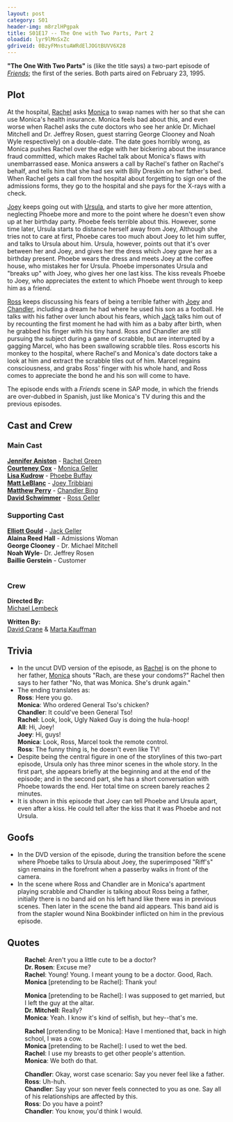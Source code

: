 ```yaml
---
layout: post 
category: S01 
header-img: m8rzlHPgpak 
title: S01E17 -- The One with Two Parts, Part 2 
oloadid: lyr9lMnSxZc 
gdriveid: 0BzyFMnstuAWRdElJOGtBUVV6X28
--- 
```

<!--more--> 
<b>"The One With Two Parts"</b> is (like the title says) a two-part episode of <i><a href="/wiki/Friends" title="Friends">Friends</a></i>; the first of the series. Both parts aired on February 23, 1995.
<h2><span class="mw-headline" id="Plot">Plot</span></h2>
<p>At the hospital, <a href="/wiki/Rachel" title="Rachel" class="mw-redirect">Rachel</a> asks <a href="/wiki/Monica" title="Monica" class="mw-redirect">Monica</a> to swap names with her so that she can use Monica's health insurance. Monica feels bad about this, and even worse when Rachel asks the cute doctors who see her ankle Dr. Michael Mitchell and Dr. Jeffrey Rosen, guest starring George Clooney and Noah Wyle respectively) on a double-date. The date goes horribly wrong, as Monica pushes Rachel over the edge with her bickering about the insurance fraud committed, which makes Rachel talk about Monica's flaws with unembarrassed ease. Monica answers a call by Rachel's father on Rachel's behalf, and tells him that she had sex with Billy Dreskin on her father's bed. When Rachel gets a call from the hospital about forgetting to sign one of the admissions forms, they go to the hospital and she pays for the X-rays with a check.
</p><p><a href="/wiki/Joey" title="Joey" class="mw-redirect">Joey</a> keeps going out with <a href="/wiki/Ursula" title="Ursula" class="mw-redirect">Ursula</a>, and starts to give her more attention, neglecting Phoebe more and more to the point where he doesn't even show up at her birthday party. Phoebe feels terrible about this. However, some time later, Ursula starts to distance herself away from Joey, Although she tries not to care at first, Phoebe cares too much about Joey to let him suffer, and talks to Ursula about him. Ursula, however, points out that it's over between her and Joey, and gives her the dress which Joey gave her as a birthday present. Phoebe wears the dress and meets Joey at the coffee house, who mistakes her for Ursula. Phoebe impersonates Ursula and "breaks up" with Joey, who gives her one last kiss. The kiss reveals Phoebe to Joey, who appreciates the extent to which Phoebe went through to keep him as a friend.
</p><p><a href="/wiki/Ross" title="Ross" class="mw-redirect">Ross</a> keeps discussing his fears of being a terrible father with <a href="/wiki/Joey" title="Joey" class="mw-redirect">Joey</a> and <a href="/wiki/Chandler" title="Chandler" class="mw-redirect">Chandler</a>, including a dream he had where he used his son as a football. He talks with his father over lunch about his fears, which <a href="/wiki/Jack_Geller" title="Jack Geller">Jack</a> talks him out of by recounting the first moment he had with him as a baby after birth, when he grabbed his finger with his tiny hand. Ross and Chandler are still pursuing the subject during a game of scrabble, but are interrupted by a gagging Marcel, who has been swallowing scrabble tiles. Ross escorts his monkey to the hospital, where Rachel's and Monica's date doctors take a look at him and extract the scrabble tiles out of him. Marcel regains consciousness, and grabs Ross' finger with his whole hand, and Ross comes to appreciate the bond he and his son will come to have.
</p><p>The episode ends with a <i>Friends</i> scene in SAP mode, in which the friends are over-dubbed in Spanish, just like Monica's TV during this and the previous episodes.
</p>
<h2><span class="mw-headline" id="Cast_and_Crew">Cast and Crew</span></h2>
<h3><span class="mw-headline" id="Main_Cast">Main Cast</span></h3>
<p><b><a href="/wiki/Jennifer_Aniston" title="Jennifer Aniston">Jennifer Aniston</a></b> - <a href="/wiki/Rachel_Green" title="Rachel Green">Rachel Green</a><br />
<b><a href="/wiki/Courteney_Cox" title="Courteney Cox">Courteney Cox</a></b> - <a href="/wiki/Monica_Geller" title="Monica Geller" class="mw-redirect">Monica Geller</a><br />
<b><a href="/wiki/Lisa_Kudrow" title="Lisa Kudrow">Lisa Kudrow</a></b> - <a href="/wiki/Phoebe_Buffay" title="Phoebe Buffay">Phoebe Buffay</a><br />
<b><a href="/wiki/Matt_LeBlanc" title="Matt LeBlanc">Matt LeBlanc</a></b> - <a href="/wiki/Joey_Tribbiani" title="Joey Tribbiani" class="mw-redirect">Joey Tribbiani</a><br />
<b><a href="/wiki/Matthew_Perry" title="Matthew Perry">Matthew Perry</a></b> - <a href="/wiki/Chandler_Bing" title="Chandler Bing">Chandler Bing</a><br />
<b><a href="/wiki/David_Schwimmer" title="David Schwimmer">David Schwimmer</a></b> - <a href="/wiki/Ross_Geller" title="Ross Geller">Ross Geller</a><br />
</p>
<h3><span class="mw-headline" id="Supporting_Cast">Supporting Cast</span></h3>
<p><b><a href="/wiki/Elliott_Gould" title="Elliott Gould">Elliott Gould</a></b> - <a href="/wiki/Jack_Geller" title="Jack Geller">Jack Geller</a><br />
<b>Alaina Reed Hall</b> - Admissions Woman<br />
<b>George Clooney</b> - Dr. Michael Mitchell<br />
<b>Noah Wyle</b>- Dr. Jeffrey Rosen<br />
<b>Baillie Gerstein</b> - Customer<br />
<br />
</p>
<h3><span class="mw-headline" id="Crew">Crew</span></h3>
<p><b>Directed By:</b><br /> 
<a href="/wiki/Michael_Lembeck" title="Michael Lembeck">Michael Lembeck</a><br />
</p><p><b>Written By:</b><br /> 
<a href="/wiki/David_Crane" title="David Crane">David Crane</a> &amp; <a href="/wiki/Marta_Kauffman" title="Marta Kauffman">Marta Kauffman</a><br />
</p>
<h2><span class="mw-headline" id="Trivia">Trivia</span></h2>
<ul><li>In the uncut DVD version of the episode, as <a href="/wiki/Rachel" title="Rachel" class="mw-redirect">Rachel</a> is on the phone to her father, <a href="/wiki/Monica" title="Monica" class="mw-redirect">Monica</a> shouts "Rach, are these your condoms?" Rachel then says to her father "No, that was Monica. She's drunk again."
</li><li>The ending translates as:<br /><b>Ross</b>: Here you go.<br /><b>Monica</b>: Who ordered General Tso's chicken?<br /><b>Chandler</b>: It could've been General Tso!<br /><b>Rachel</b>: Look, look, Ugly Naked Guy is doing the hula-hoop!<br /><b>All</b>: Hi, Joey!<br /><b>Joey</b>: Hi, guys!<br /><b>Monica</b>: Look,﻿ Ross, Marcel took the remote control.<br /><b>Ross</b>: The funny thing is, he doesn't even like TV!
</li><li>Despite being the central figure in one of the storylines of this two-part episode, Ursula only has three minor scenes in the whole story. In the first part, she appears briefly at the beginning and at the end of the episode; and in the second part, she has a short conversation with Phoebe towards the end. Her total time on screen barely reaches 2 minutes.
</li><li>It is shown in this episode that Joey can tell Phoebe and Ursula apart, even after a kiss. He could tell after the kiss that it was Phoebe and not Ursula.
</li></ul>
<h2><span class="mw-headline" id="Goofs"> Goofs </span></h2>
<ul><li> In the DVD version of the episode, during the transition before the scene where Phoebe talks to Ursula about Joey, the superimposed "Riff's" sign remains in the forefront when a passerby walks in front of the camera.
</li><li>In the scene where Ross and Chandler are in Monica's apartment playing scrabble and Chandler is talking about Ross being a father, initially there is no band aid on his left hand like there was in previous scenes. Then later in the scene the band aid appears. This band aid is from the stapler wound Nina Bookbinder inflicted on him in the previous episode.
</li></ul>
<h2><span class="mw-headline" id="Quotes">Quotes</span></h2>
<dl><dd><b>Rachel</b>: Aren't you a little cute to be a doctor?
</dd><dd><b>Dr. Rosen</b>: Excuse me?
</dd><dd><b>Rachel</b>: Young! Young. I meant young to be a doctor. Good, Rach.
</dd><dd><b>Monica</b> [pretending to be Rachel]: Thank you!
</dd></dl>
<dl><dd><b>Monica</b> [pretending to be Rachel]: I was supposed to get married, but I left the guy at the altar.
</dd><dd><b>Dr. Mitchell</b>: Really?
</dd><dd><b>Monica</b>: Yeah. I know it's kind of selfish, but hey--that's me.
</dd></dl>
<dl><dd><b>Rachel</b> [pretending to be Monica]: Have I mentioned that, back in high school, I was a cow.
</dd><dd><b>Monica</b> [pretending to be Rachel]: I used to wet the bed.
</dd><dd><b>Rachel</b>: I use my breasts to get other people's attention.
</dd><dd><b>Monica</b>: We both do that.
</dd></dl>
<dl><dd><b>Chandler</b>: Okay, worst case scenario: Say you never feel like a father.
</dd><dd><b>Ross</b>: Uh-huh.
</dd><dd><b>Chandler</b>: Say your son never feels connected to you as one. Say all of his relationships are affected by this.
</dd><dd><b>Ross</b>: Do you have a point?
</dd><dd><b>Chandler</b>: You know, you'd think I would.
</dd></dl>
